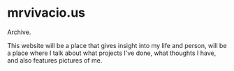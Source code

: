 # mrvivacio.us
Archive.

This website will be a place that gives insight into my life and person, will be a place where I talk about what projects I've done, what thoughts I have, and also features pictures of me.
